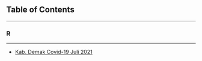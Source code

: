 ## Table of Contents
* * *

### R
* * *
- [Kab. Demak Covid-19 Juli 2021](/demak/demakcvdcasejul21.md)

